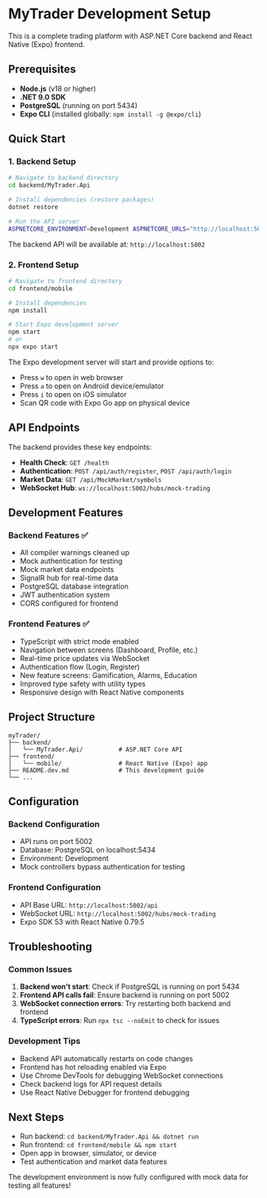 # MyTrader Development Setup

This is a complete trading platform with ASP.NET Core backend and React Native (Expo) frontend.

## Prerequisites

- **Node.js** (v18 or higher)
- **.NET 9.0 SDK** 
- **PostgreSQL** (running on port 5434)
- **Expo CLI** (installed globally: `npm install -g @expo/cli`)

## Quick Start

### 1. Backend Setup

```bash
# Navigate to backend directory
cd backend/MyTrader.Api

# Install dependencies (restore packages)
dotnet restore

# Run the API server
ASPNETCORE_ENVIRONMENT=Development ASPNETCORE_URLS="http://localhost:5002" dotnet run --no-launch-profile
```

The backend API will be available at: `http://localhost:5002`

### 2. Frontend Setup

```bash
# Navigate to frontend directory  
cd frontend/mobile

# Install dependencies
npm install

# Start Expo development server
npm start
# or
npx expo start
```

The Expo development server will start and provide options to:
- Press `w` to open in web browser
- Press `a` to open on Android device/emulator  
- Press `i` to open on iOS simulator
- Scan QR code with Expo Go app on physical device

## API Endpoints

The backend provides these key endpoints:

- **Health Check**: `GET /health`
- **Authentication**: `POST /api/auth/register`, `POST /api/auth/login` 
- **Market Data**: `GET /api/MockMarket/symbols`
- **WebSocket Hub**: `ws://localhost:5002/hubs/mock-trading`

## Development Features

### Backend Features ✅
- All compiler warnings cleaned up
- Mock authentication for testing
- Mock market data endpoints
- SignalR hub for real-time data
- PostgreSQL database integration
- JWT authentication system
- CORS configured for frontend

### Frontend Features ✅
- TypeScript with strict mode enabled
- Navigation between screens (Dashboard, Profile, etc.)
- Real-time price updates via WebSocket
- Authentication flow (Login, Register)
- New feature screens: Gamification, Alarms, Education
- Improved type safety with utility types
- Responsive design with React Native components

## Project Structure

```
myTrader/
├── backend/
│   └── MyTrader.Api/          # ASP.NET Core API
├── frontend/
│   └── mobile/                # React Native (Expo) app
├── README.dev.md              # This development guide
└── ...
```

## Configuration

### Backend Configuration
- API runs on port 5002
- Database: PostgreSQL on localhost:5434
- Environment: Development
- Mock controllers bypass authentication for testing

### Frontend Configuration  
- API Base URL: `http://localhost:5002/api`
- WebSocket URL: `http://localhost:5002/hubs/mock-trading`
- Expo SDK 53 with React Native 0.79.5

## Troubleshooting

### Common Issues

1. **Backend won't start**: Check if PostgreSQL is running on port 5434
2. **Frontend API calls fail**: Ensure backend is running on port 5002
3. **WebSocket connection errors**: Try restarting both backend and frontend
4. **TypeScript errors**: Run `npx tsc --noEmit` to check for issues

### Development Tips

- Backend API automatically restarts on code changes
- Frontend has hot reloading enabled via Expo
- Use Chrome DevTools for debugging WebSocket connections
- Check backend logs for API request details
- Use React Native Debugger for frontend debugging

## Next Steps

- Run backend: `cd backend/MyTrader.Api && dotnet run`
- Run frontend: `cd frontend/mobile && npm start`
- Open app in browser, simulator, or device
- Test authentication and market data features

The development environment is now fully configured with mock data for testing all features!
